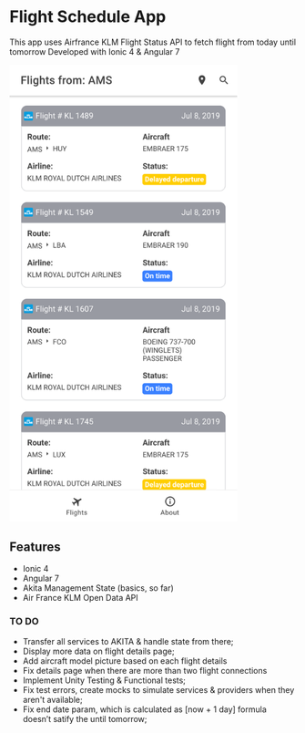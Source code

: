 # Flight Schedule App

This app uses Airfrance KLM Flight Status API to fetch flight from today until tomorrow
Developed with Ionic 4 & Angular 7

<img src="https://raw.githubusercontent.com/caike08/airport-schedule/master/screenshots/pixelXL.png" width="400">

## Features
* Ionic 4
* Angular 7
* Akita Management State (basics, so far)
* Air France KLM Open Data API

### TO DO
* Transfer all services to AKITA & handle state from there;
* Display more data on flight details page;
* Add aircraft model picture based on each flight details
* Fix details page when there are more than two flight connections
* Implement Unity Testing & Functional tests;
* Fix test errors, create mocks to simulate services & providers when they aren't available;
* Fix end date param, which is calculated as [now + 1 day] formula doesn’t satify the until tomorrow;
